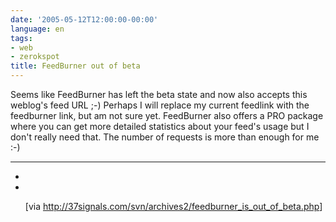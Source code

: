 ```yaml
---
date: '2005-05-12T12:00:00-00:00'
language: en
tags:
- web
- zerokspot
title: FeedBurner out of beta
---
```



Seems like FeedBurner has left the beta state and now also accepts this weblog's feed URL ;-) Perhaps I will replace my current feedlink with the feedburner link, but am not sure yet.  FeedBurner also offers a PRO package where you can get more detailed statistics about your feed's usage but I don't really need that. The number of requests is more than enough for me :-)

-------------------------------



<ul>

<li><http://www.feedburner.com/></li>

<li><http://feeds.feedburner.com/weblogzerokspotcom></li>



[via <a href="http://37signals.com/svn/archives2/feedburner_is_out_of_beta.php">http://37signals.com/svn/archives2/feedburner_is_out_of_beta.php</a>]